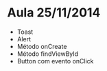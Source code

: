 Aula 25/11/2014
===========
- Toast
- Alert
- Método onCreate
- Método findViewById
- Button com evento onClick